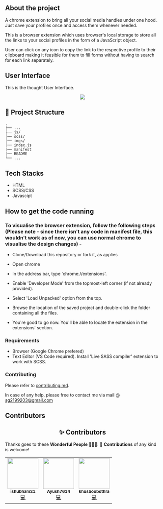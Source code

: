 ## About the project 

A chrome extension to bring all your social media handles under one hood. Just save your profiles once and access them whenever needed.

This is a browser extension which uses browser's local storage to store all the links to your social profiles in the form of a JavaScript object. 

User can click on any icon to copy the link to the respective profile to their clipboard making it feasible for them to fill forms without having to search for each link separately.

## User Interface

This is the thought User Interface. 

<p align="center"><img src="https://github.com/ishubham21/profiles-browser-extension/blob/master/imgs/UI.png"></p>

## 🤷 Project Structure
    .
    ├── ...
    ├── js/
    │── scss/
    │── imgs/
    │── index.js
    |── manifest
    |── README
    └── ...

## Tech Stacks 
 * HTML
 * SCSS/CSS
 * Javascipt

## How to get the code running

### To visualise the browser extension, follow the following steps (Please note - since there isn't any code in manifest file, this wouldn't work as of now, you can use normal chrome to visualise the design changes) - 

 * Clone/Download this repository or fork it, as applies

 * Open chrome

 * In the address bar, type 'chrome://extensions'.

 * Enable 'Developer Mode' from the topmost-left corner (if not already provided).

 * Select 'Load Unpacked' option from the top.

 * Browse the location of the saved project and double-click the folder containing all the files.

 * You're good to go now. You'll be able to locate the extension in the extensions' section.

### Requirements

 * Browser (Google Chrome prefered)
 * Text Editor (VS Code required). Install 'Live SASS compiler' extension to work with SCSS.

### Contributing

 Please refer to [contributing.md](CONTRIBUTING.md). 

 In case of any help, please free to contact me via mail @ sg2199203@gmail.com 
 
 ## Contributors 

<h2 align=center> ✨ Contributors </h2>

Thanks goes to these **Wonderful People** 👨🏻‍💻:      🚀 **Contributions** of any kind is welcome! 

<!-- ALL-CONTRIBUTORS-LIST:START - Do not remove or modify this section -->
<!-- prettier-ignore-start -->
<!-- markdownlint-disable -->
<table>
 <tr>
<td align="center"><a href="https://github.com/ishubham21"><img src="https://avatars.githubusercontent.com/u/34435822?s=400&u=3d0a9718c74cf7c099a933e8b00be1284158e975&v=4" width="100px;" alt=""/><br /><sub><b>ishubham21</b></sub></a><br /><a href="https://github.com/ishubham21/profiles-browser-extension/commits?author=ishubham21" title="Code">💻</a></td>
<td align="center"><a href="https://github.com/Ayush7614"><img src="https://avatars.githubusercontent.com/u/67006255?s=400&u=c0e16c3bba31328a028cfcca4b1fa7599509f905&v=4" width="100px;" alt=""/><br /><sub><b>Ayush7614</b></sub></a><br /><a href="https://github.com/Ayush7614/profiles-browser-extension/commits?author=" title="Code">💻
 </a></td>
<td align="center"><a href="https://github.com/khusboobothra"><img src="https://avatars.githubusercontent.com/u/59091399?s=400&u=af802212e6f0fe561c60ddc90c834c36b46365c5&v=4" width="100px;" alt=""/><br /><sub><b>khusboobothra</b></sub></a><br /><a href="https://github.com/khusboobothra/profiles-browser-extension/commits?author=" title="Code">💻</a></td>
  </tr>
</table>
